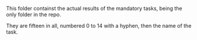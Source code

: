 This folder containst the actual results of the mandatory tasks, being the only folder in the repo.

They are fifteen in all, numbered 0 to 14 with a hyphen, then the name of the task.
